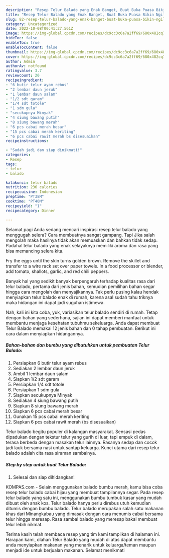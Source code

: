 ```yaml
---
description: "Resep Telur Balado yang Enak Banget, Buat Buka Puasa Bikin Ngiler"
title: "Resep Telur Balado yang Enak Banget, Buat Buka Puasa Bikin Ngiler"
slug: 82-resep-telur-balado-yang-enak-banget-buat-buka-puasa-bikin-ngiler
category: Uncategorized
date: 2022-10-08T00:41:27.561Z
image: https://img-global.cpcdn.com/recipes/dc9cc3c6a7a2ff69/680x482cq70/telur-balado-foto-resep-utama.jpg
hideToc: false
enableToc: true
enableTocContent: false
thumbnail: https://img-global.cpcdn.com/recipes/dc9cc3c6a7a2ff69/680x482cq70/telur-balado-foto-resep-utama.jpg
cover: https://img-global.cpcdn.com/recipes/dc9cc3c6a7a2ff69/680x482cq70/telur-balado-foto-resep-utama.jpg
author: Admin
authorAv: notfound
ratingvalue: 3.7
reviewcount: 20
recipeingredient:
- "6 butir telur ayam rebus"
- "2 lembar daun jeruk"
- "1 lembar daun salam"
- "1/2 sdt garam"
- "1/4 sdt totole"
- "1 sdm gula"
- "secukupnya Minyak"
- "4 siung bawang putih"
- "8 siung bawang merah"
- "6 pcs cabai merah besar"
- "15 pcs cabai merah keriting"
- "6 pcs cabai rawit merah bs disesuaikan"
recipeinstructions:

- "Sudah jadi dan siap dinikmati!"
categories:
- Resep
tags:
- telur
- balado

katakunci: telur balado 
nutrition: 236 calories
recipecuisine: Indonesian
preptime: "PT38M"
cooktime: "PT40M"
recipeyield: "1"
recipecategory: Dinner

---
```



Selamat pagi Anda sedang mencari inspirasi resep telur balado yang menggugah selera? Cara membuatnya sangat gampang. Tapi Jika salah mengolah maka hasilnya tidak akan memuaskan dan bahkan tidak sedap. Padahal telur balado yang enak selayaknya memiliki aroma dan rasa yang bisa memancing selera kita.


Fry the eggs until the skin turns golden brown. Remove the skillet and transfer to a wire rack set over paper towels. In a food processor or blender, add tomato, shallots, garlic, and red chili peppers.

Banyak hal yang sedikit banyak berpengaruh terhadap kualitas rasa dari telur balado, pertama dari jenis bahan, kemudian pemilihan bahan segar hingga cara mengolah dan menyajikannya. Tak perlu pusing kalau hendak menyiapkan telur balado enak di rumah, karena asal sudah tahu triknya maka hidangan ini dapat jadi suguhan istimewa.


Nah, kali ini kita coba, yuk, variasikan telur balado sendiri di rumah. Tetap dengan bahan yang sederhana, sajian ini dapat memberi manfaat untuk membantu menjaga kesehatan tubuhmu sekeluarga. Anda dapat membuat Telur Balado memakai 12 jenis bahan dan 0 tahap pembuatan. Berikut ini cara dalam menyiapkan hidangannya.

<!--inarticleads1-->

##### Bahan-bahan dan bumbu yang dibutuhkan untuk pembuatan Telur Balado:

1. Persiapkan 6 butir telur ayam rebus
1. Sediakan 2 lembar daun jeruk
1. Ambil 1 lembar daun salam
1. Siapkan 1/2 sdt garam
1. Persiapkan 1/4 sdt totole
1. Persiapkan 1 sdm gula
1. Siapkan secukupnya Minyak
1. Sediakan 4 siung bawang putih
1. Siapkan 8 siung bawang merah
1. Siapkan 6 pcs cabai merah besar
1. Gunakan 15 pcs cabai merah keriting
1. Siapkan 6 pcs cabai rawit merah (bs disesuaikan)


Telur balado begitu populer di kalangan masyarakat. Sensasi pedas dipadukan dengan tekstur telur yang gurih di luar, tapi empuk di dalam, terasa berbeda dengan masakan telur lainnya. Rasanya sedap dan cocok jadi lauk bersama nasi untuk santap keluarga. Kunci utama dari resep telur balado adalah cita rasa siraman sambalnya. 

<!--inarticleads2-->

##### Step by step untuk buat Telur Balado:


1. Selesai dan siap dihidangkan!

KOMPAS.com - Selain menggunakan balado bumbu merah, kamu bisa coba resep telur balado cabai hijau yang membuat tampilannya segar. Pada resep telur balado yang satu ini, menggunakan bumbu tumbuk kasar yang mudah dibuat oleh anak kos. Telur balado hanya perlu direbus utuh kemudian ditumis dengan bumbu balado. Telur balado merupakan salah satu makanan khas dari Minangkabau yang dimasak dengan cara menumis cabai bersama telur hingga meresap. Rasa sambal balado yang meresap bakal membuat telur lebih nikmat. 

Terima kasih telah membaca resep yang tim kami tampilkan di halaman ini. Harapan kami, olahan Telur Balado yang mudah di atas dapat membantu anda menyiapkan makanan yang menarik untuk keluarga/teman maupun menjadi ide untuk berjualan makanan. Selamat menikmati

